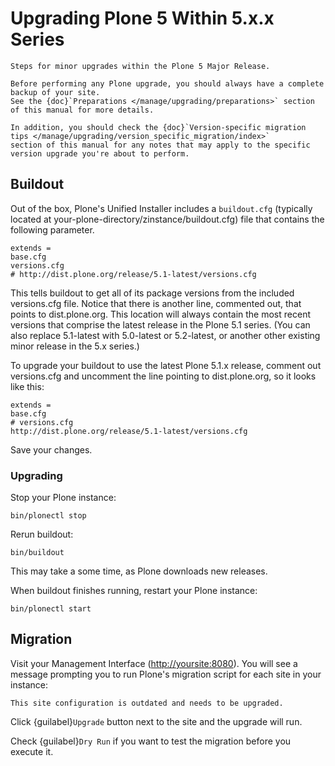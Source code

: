 # Upgrading Plone 5 Within 5.x.x Series

```{admonition} Description
Steps for minor upgrades within the Plone 5 Major Release.
```

```{warning}
Before performing any Plone upgrade, you should always have a complete backup of your site.
See the {doc}`Preparations </manage/upgrading/preparations>` section of this manual for more details.

In addition, you should check the {doc}`Version-specific migration tips </manage/upgrading/version_specific_migration/index>`
section of this manual for any notes that may apply to the specific version upgrade you're about to perform.
```

## Buildout

Out of the box, Plone's Unified Installer includes a `buildout.cfg` (typically located at your-plone-directory/zinstance/buildout.cfg) file that contains the following parameter.

```shell
extends =
base.cfg
versions.cfg
# http://dist.plone.org/release/5.1-latest/versions.cfg
```

This tells buildout to get all of its package versions from the included versions.cfg file.
Notice that there is another line, commented out, that points to dist.plone.org.  This location will always contain the
most recent versions that comprise the latest release in the Plone 5.1 series.
(You can also replace 5.1-latest with 5.0-latest or 5.2-latest, or another other existing minor release in the 5.x series.)

To upgrade your buildout to use the latest Plone 5.1.x release, comment out versions.cfg and
uncomment the line pointing to dist.plone.org, so it looks like this:

```shell
extends =
base.cfg
# versions.cfg
http://dist.plone.org/release/5.1-latest/versions.cfg
```

Save your changes.

### Upgrading

Stop your Plone instance:

```console
bin/plonectl stop
```

Rerun buildout:

```console
bin/buildout
```

This may take a some time, as Plone downloads new releases.

When buildout finishes running, restart your Plone instance:

```console
bin/plonectl start
```

## Migration

Visit your Management Interface (<http://yoursite:8080>).
You will see a message prompting you to run Plone's migration script for each site in your instance:

`This site configuration is outdated and needs to be upgraded.`

Click {guilabel}`Upgrade` button next to the site and the upgrade will run.

Check {guilabel}`Dry Run` if you want to test the migration before you execute it.
